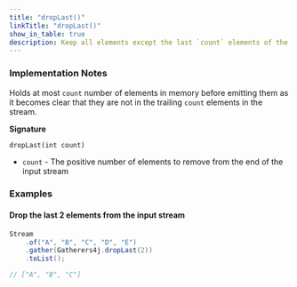 ```yaml
---
title: "dropLast()"
linkTitle: "dropLast()"
show_in_table: true
description: Keep all elements except the last `count` elements of the stream.
---
```



### Implementation Notes

Holds at most `count` number of elements in memory before emitting them as it becomes clear that they are not in the trailing `count` elements in the stream.

**Signature**

`dropLast(int count)`

* `count` - The positive number of elements to remove from the end of the input stream

### Examples

#### Drop the last 2 elements from the input stream

```java
Stream
    .of("A", "B", "C", "D", "E")
    .gather(Gatherers4j.dropLast(2))
    .toList();

// ["A", "B", "C"]
```

